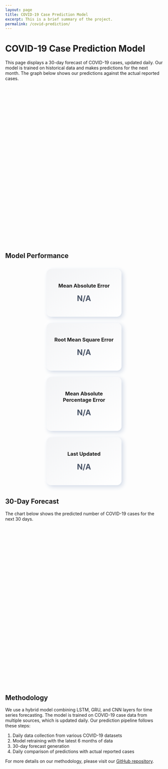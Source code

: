 ```yaml
---
layout: page
title: COVID-19 Case Prediction Model
excerpt: This is a brief summary of the project.
permalink: /covid-prediction/
---
```


# COVID-19 Case Prediction Model

This page displays a 30-day forecast of COVID-19 cases, updated daily. Our model is trained on historical data and makes predictions for the next month. The graph below shows our predictions against the actual reported cases.

<div id="prediction-chart" style="height: 500px;"></div>

## Model Performance

<div id="performance-metrics" class="metrics-container">
    <div class="metric-card">
        <h3>Mean Absolute Error</h3>
        <p id="mae" class="metric-value">N/A</p>
    </div>
    <div class="metric-card">
        <h3>Root Mean Square Error</h3>
        <p id="rmse" class="metric-value">N/A</p>
    </div>
    <div class="metric-card">
        <h3>Mean Absolute Percentage Error</h3>
        <p id="mape" class="metric-value">N/A</p>
    </div>
    <div class="metric-card">
        <h3>Last Updated</h3>
        <p id="last-updated" class="metric-value">N/A</p>
    </div>
</div>

## 30-Day Forecast

The chart below shows the predicted number of COVID-19 cases for the next 30 days.

<div id="forecast-chart" style="height: 500px; margin-top: 20px;"></div>

## Methodology

We use a hybrid model combining LSTM, GRU, and CNN layers for time series forecasting. The model is trained on COVID-19 case data from multiple sources, which is updated daily. Our prediction pipeline follows these steps:

1. Daily data collection from various COVID-19 datasets
2. Model retraining with the latest 6 months of data
3. 30-day forecast generation
4. Daily comparison of predictions with actual reported cases

For more details on our methodology, please visit our [GitHub repository](https://github.com/hiyata/covid-19-predictor).

<script src="https://cdn.plot.ly/plotly-latest.min.js"></script>
<script src="https://cdnjs.cloudflare.com/ajax/libs/dayjs/1.10.4/dayjs.min.js"></script>
<script src="https://cdnjs.cloudflare.com/ajax/libs/animejs/3.2.1/anime.min.js"></script>

<style>
.metrics-container {
    display: flex;
    justify-content: space-around;
    flex-wrap: wrap;
    margin-top: 20px;
}
.metric-card {
    background: linear-gradient(145deg, #f3f4f6, #ffffff);
    border-radius: 15px;
    box-shadow: 5px 5px 15px #d1d9e6, -5px -5px 15px #ffffff;
    padding: 20px;
    width: 200px;
    margin: 10px;
    text-align: center;
    transition: transform 0.3s ease;
}
.metric-card:hover {
    transform: translateY(-5px);
}
.metric-value {
    font-size: 24px;
    font-weight: bold;
    color: #4a5568;
    margin-top: 10px;
}
</style>

<script>
document.addEventListener('DOMContentLoaded', function() {
    console.log('DOM content loaded');
    fetch('/assets/covid-19-files/covid_predictions.json')
        .then(response => {
            console.log('Response status:', response.status);
            if (!response.ok) {
                throw new Error(`HTTP error! status: ${response.status}`);
            }
            return response.json();
        })
        .then(data => {
            console.log('Data received:', data);
            if (!data || !Array.isArray(data.dates) || !Array.isArray(data.actual) || !Array.isArray(data.predicted)) {
                throw new Error('Data is missing required fields or they are not arrays');
            }
            
            // Create the prediction chart
            const trace1 = {
                x: data.dates,
                y: data.actual,
                type: 'scatter',
                mode: 'lines',
                name: 'Actual Cases',
                line: {color: '#3182CE'}
            };
            const trace2 = {
                x: data.dates,
                y: data.predicted,
                type: 'scatter',
                mode: 'lines',
                name: 'Predicted Cases',
                line: {color: '#E53E3E'}
            };
            const layout = {
                title: 'COVID-19 Cases: Actual vs Predicted',
                xaxis: { title: 'Date', rangeslider: {visible: true} },
                yaxis: { title: 'Number of Cases' },
                plot_bgcolor: '#F7FAFC',
                paper_bgcolor: '#F7FAFC',
                hovermode: 'closest'
            };
            Plotly.newPlot('prediction-chart', [trace1, trace2], layout);

            // Animate the lines
            anime({
                targets: '#prediction-chart path.js-line',
                strokeDashoffset: [anime.setDashoffset, 0],
                easing: 'easeInOutSine',
                duration: 1500,
                delay: function(el, i) { return i * 250 },
                direction: 'alternate',
                loop: false
            });

            // Create the forecast chart
            const lastDate = new Date(data.dates[data.dates.length - 1]);
            const futureDates = Array.from({length: 30}, (_, i) => {
                const date = new Date(lastDate);
                date.setDate(date.getDate() + i + 1);
                return date.toISOString().split('T')[0];
            });

            const forecastTrace = {
                x: futureDates,
                y: data.future_predicted,
                type: 'scatter',
                mode: 'lines',
                name: '30-Day Forecast',
                line: {color: '#38A169'}
            };
            const forecastLayout = {
                title: '30-Day COVID-19 Case Forecast',
                xaxis: { title: 'Date' },
                yaxis: { title: 'Number of Cases' },
                plot_bgcolor: '#F7FAFC',
                paper_bgcolor: '#F7FAFC',
                hovermode: 'closest'
            };
            Plotly.newPlot('forecast-chart', [forecastTrace], forecastLayout);

            // Animate the forecast line
            anime({
                targets: '#forecast-chart path.js-line',
                strokeDashoffset: [anime.setDashoffset, 0],
                easing: 'easeInOutSine',
                duration: 1500,
                delay: 1000,
                direction: 'alternate',
                loop: false
            });

            // Update performance metrics with animation
            const metrics = ['mae', 'rmse', 'mape', 'last-updated'];
            metrics.forEach(metric => {
                let el = document.getElementById(metric);
                let value = data[metric];
                if (metric === 'mape' && isFinite(value)) {
                    value = value.toFixed(2) + '%';
                } else if (metric === 'last-updated') {
                    value = dayjs(value).format('MMMM D, YYYY');
                } else if (typeof value === 'number') {
                    value = value.toFixed(2);
                }
                el.innerText = '0';
                anime({
                    targets: el,
                    innerHTML: [0, value],
                    round: 1,
                    easing: 'easeInOutExpo',
                    duration: 2000
                });
            });
        })
        .catch(error => {
            console.error('Error fetching or processing data:', error);
            document.getElementById('prediction-chart').innerHTML = 'Error loading chart data: ' + error.message;
            document.getElementById('performance-metrics').innerHTML = 'Error loading performance metrics: ' + error.message;
            document.getElementById('forecast-chart').innerHTML = 'Error loading forecast data: ' + error.message;
        });
});
</script>
